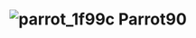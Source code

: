 # ![parrot_1f99c](https://github.com/Parrot90/Parrot90/assets/91020783/6037dfe5-5e28-41ad-8bc2-ff319ceff8ac) Parrot90

<!--
**Parrot90/Parrot90** is a ✨ _special_ ✨ repository because its `README.md` (this file) appears on your GitHub profile.

Here are some ideas to get you started:

- 🔭 I’m currently working on ...
- 🌱 I’m currently learning ...
- 👯 I’m looking to collaborate on ...
- 🤔 I’m looking for help with ...
- 💬 Ask me about ...
- 📫 How to reach me: ...
- 😄 Pronouns: ...
- ⚡ Fun fact: ...
-->
